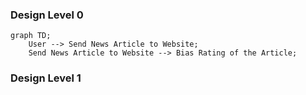 ### Design Level 0

```mermaid
graph TD;
    User --> Send News Article to Website;
    Send News Article to Website --> Bias Rating of the Article;
```

### Design Level 1
